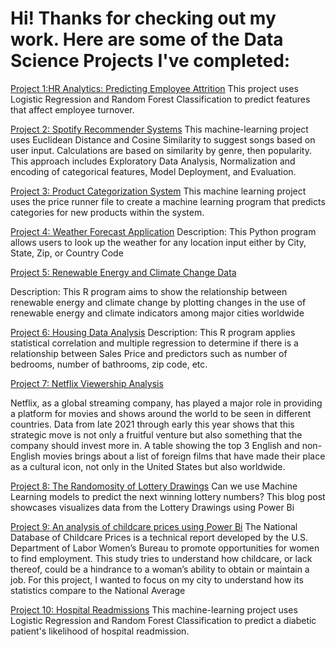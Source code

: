 # Hi! Thanks for checking out my work. Here are some of the Data Science Projects I've completed:

[Project 1:HR Analytics: Predicting Employee Attrition](https://github.com/Ait0shi/HR_Analytics)
This project uses Logistic Regression and Random Forest Classification to predict features that affect employee turnover. 

[Project 2: Spotify Recommender Systems](https://github.com/Ait0shi/SpotifyRecommender)
This machine-learning project uses Euclidean Distance and Cosine Similarity to suggest songs based on user input. Calculations are based on similarity by genre, then popularity. This approach includes Exploratory Data Analysis, Normalization and encoding of categorical features, Model Deployment, and Evaluation.

[Project 3: Product Categorization System](https://github.com/Ait0shi/Product_Categorization)
This machine learning project uses the price runner file to create a machine learning program that predicts categories for new products within the system.

[Project 4: Weather Forecast Application](https://github.com/Ait0shi/Weather_Forecast_Application)
Description: This Python program allows users to look up the weather for any location input either by City, State, Zip, or Country Code

[Project 5: Renewable Energy and Climate Change Data](https://github.com/Ait0shi/RenewableEnergyAndClimateChange)

Description: This R program aims to show the relationship between renewable energy and climate change by plotting changes in the use of renewable energy and climate indicators among major cities worldwide

[Project 6: Housing Data Analysis](https://github.com/Ait0shi/HousingAnalysis)
Description: This R program applies statistical correlation and multiple regression to determine if there is a relationship between Sales Price and predictors such as number of bedrooms, number of bathrooms, zip code, etc.

[Project 7: Netflix Viewership Analysis](https://github.com/Ait0shi/netflix_viewership_analysis/blob/main/NETFLIX.pdf)

Netflix, as a global streaming company, has played a major role in providing a platform for movies and shows around the world to be seen in different countries. Data from late 2021 through early this year shows that this strategic move is not only a fruitful venture but also
something that the company should invest more in. A table showing the top 3 English and non-English movies brings about a list of foreign films that have made their place as a cultural icon, not only in the United States but also worldwide.

[Project 8: The Randomosity of Lottery Drawings](https://github.com/Ait0shi/Lottery_Randomosity)
Can we use Machine Learning models to predict the next winning lottery numbers? This blog post showcases visualizes data from the Lottery Drawings using Power Bi

[Project 9: An analysis of childcare prices using Power Bi](https://github.com/Ait0shi/Childcare_Prices)
The National Database of Childcare Prices is a technical report developed by the U.S. Department of Labor Women’s Bureau to promote opportunities for women to find employment. This study tries to understand how childcare, or lack thereof, could be a hindrance to a woman’s ability to obtain or maintain a job. For this project, I wanted to focus on my city to understand how its statistics compare to the National Average

[Project 10: Hospital Readmissions](https://github.com/Ait0shi/Hospital_Readmissions)
This machine-learning project uses Logistic Regression and Random Forest Classification to predict a diabetic patient's likelihood of hospital readmission.
